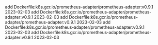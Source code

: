 add Dockerfile:k8s.gcr.io/prometheus-adapter/prometheus-adapter:v0.9.1 2023-02-03
add Dockerfile:k8s.gcr.io/prometheus-adapter/prometheus-adapter:v0.9.1 2023-02-03
add Dockerfile:k8s.gcr.io/prometheus-adapter/prometheus-adapter:v0.9.1 2023-02-03
add Dockerfile:k8s.gcr.io/prometheus-adapter/prometheus-adapter:v0.9.1 2023-02-03
add Dockerfile:k8s.gcr.io/prometheus-adapter/prometheus-adapter:v0.9.1 2023-02-03
